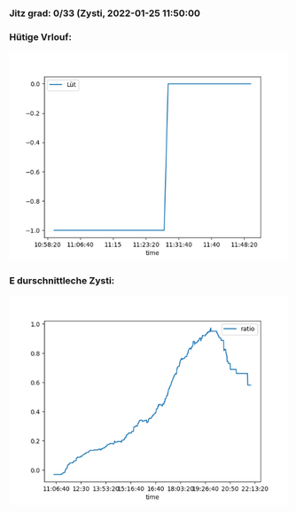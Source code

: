 ### Jitz grad: 0/33 (Zysti, 2022-01-25 11:50:00

### Hütige Vrlouf:
![Graph](Today.png)

### E durschnittleche Zysti:
![Graph](Zysti.png)